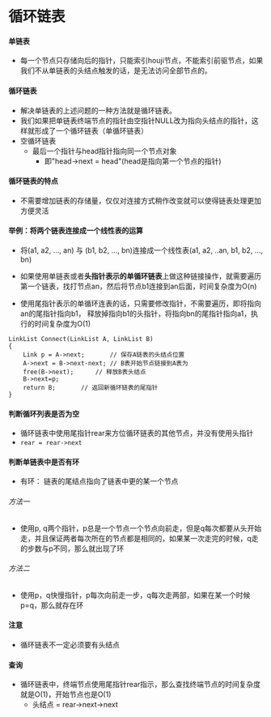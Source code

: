 # 循环链表

#### 单链表
- 每一个节点只存储向后的指针，只能索引houji节点，不能索引前驱节点，如果我们不从单链表的头结点触发的话，是无法访问全部节点的。

#### 循环链表
- 解决单链表的上述问题的一种方法就是循环链表。
- 我们如果把单链表终端节点的指针由空指针NULL改为指向头结点的指针，这样就形成了一个循环链表（单循环链表）
- 空循环链表
	- 最后一个指针与head指针指向同一个节点对象
		- 即"head->next = head"(head是指向第一个节点的指针)

#### 循环链表的特点
- 不需要增加链表的存储量，仅仅对连接方式稍作改变就可以使得链表处理更加方便灵活

#### 举例：将两个链表连接成一个线性表的运算
- 将(a1, a2, ..., an) 与 (b1, b2, ..., bn)连接成一个线性表(a1, a2, ..an, b1, b2, ..., bn)

- 如果使用单链表或者**头指针表示的单循环链表**上做这种链接操作，就需要遍历第一个链表，找打节点an，然后将节点b1连接到an后面，时间复杂度为O(n)

- 使用尾指针表示的单循环连表的话，只需要修改指针，不需要遍历，即将指向an的尾指针指向b1， 释放掉指向b1的头指针，将指向bn的尾指针指向a1，执行的时间复杂度为O(1)

```
LinkList Connect(LinkList A, LinkList B)
{
	Link p = A->next;		// 保存A链表的头结点位置
	A->next = B->next-next;	// B表开始节点链接到A表为
	free(B->next);		// 释放B表头结点
	B->next=p;
	return B;		// 返回新循环链表的尾指针
}
```

#### 判断循环列表是否为空
- 循环链表中使用尾指针rear来方位循环链表的其他节点，并没有使用头指针
- `rear = rear->next`


#### 判断单链表中是否有环
- 有环： 链表的尾结点指向了链表中更的某一个节点

###### 方法一
- 使用p, q两个指针，p总是一个节点一个节点向前走，但是q每次都要从头开始走，并且保证两者每次所在的节点都是相同的，如果某一次走完的时候，q走的步数与p不同，那么就出现了环

###### 方法二
- 使用p，q快慢指针，p每次向前走一步，q每次走两部，如果在某一个时候p=q，那么就存在环




#### 注意
- 循环链表不一定必须要有头结点

#### 查询
- 循环链表中，终端节点使用尾指针rear指示，那么查找终端节点的时间复杂度就是O(1)，开始节点也是O(1)
	- 头结点 = rear->next->next


